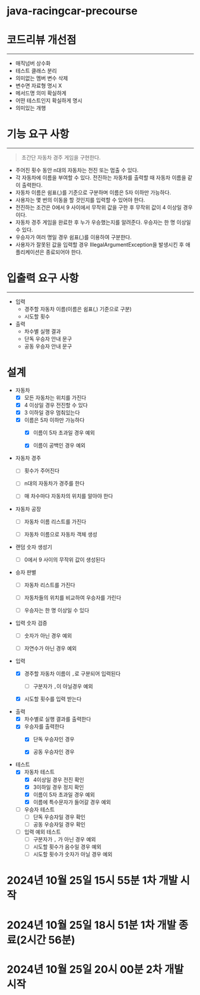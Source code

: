 # java-racingcar-precourse

# 코드리뷰 개선점

---
- 매직넘버 상수화
- 테스트 클래스 분리
- 의미없는 멤버 변수 삭제
- 변수면 자료형 명시 X
- 메서드명 의미 확실하게
- 어떤 테스트인지 확실하게 명시
- 의미있는 개행

# 기능 요구 사항

--- 
> 초간단 자동차 경주 게임을 구현한다.

- 주어진 횟수 동안 n대의 자동차는 전진 또는 멈출 수 있다.
- 각 자동차에 이름을 부여할 수 있다. 전진하는 자동차를 출력할 때 자동차 이름을 같이 출력한다.
- 자동차 이름은 쉼표(,)를 기준으로 구분하며 이름은 5자 이하만 가능하다.
- 사용자는 몇 번의 이동을 할 것인지를 입력할 수 있어야 한다.
- 전진하는 조건은 0에서 9 사이에서 무작위 값을 구한 후 무작위 값이 4 이상일 경우이다.
- 자동차 경주 게임을 완료한 후 누가 우승했는지를 알려준다. 우승자는 한 명 이상일 수 있다.
- 우승자가 여러 명일 경우 쉼표(,)를 이용하여 구분한다.
- 사용자가 잘못된 값을 입력할 경우 IllegalArgumentException을 발생시킨 후 애플리케이션은 종료되어야 한다.


# 입출력 요구 사항 

---

- 입력
  - 경주할 자동차 이름(이름은 쉼표(,) 기준으로 구분)
  - 시도할 횟수
- 출력
  - 차수별 실행 결과
  - 단독 우승자 안내 문구
  - 공동 우승자 안내 문구 

# 설계 

- 자동차
  - [x] 모든 자동차는 위치를 가진다
  - [x] 4 이상일 경우 전진할 수 있다
  - [x] 3 이하일 경우 멈춰있는다
  - [x] 이름은 5자 이하만 가능하다
    - [x] 이름이 5자 초과일 경우 예외
    - [x] 이름이 공백인 경우 예외


- 자동차 경주
  - [ ] 횟수가 주어진다
  - [ ] n대의 자동차가 경주를 한다
  - [ ] 매 차수마다 자동차의 위치를 알아야 한다


- 자동차 공장
  - [ ] 자동차 이름 리스트를 가진다
  - [ ] 자동차 이름으로 자동차 객체 생성


- 랜덤 숫자 생성기
  - [ ] 0에서 9 사이의 무작위 값이 생성된다


- 승자 판별
  - [ ] 자동차 리스트를 가진다
  - [ ] 자동차들의 위치를 비교하여 우승자를 가린다
  - [ ] 우승자는 한 명 이상일 수 있다


- 입력 숫자 검증
  - [ ] 숫자가 아닌 경우 예외
  - [ ] 자연수가 아닌 경우 예외


- 입력
  - [x] 경주할 자동차 이름이 `,`로 구분되어 입력된다
    - [ ] 구분자가 `,`이 아닐경우 예외
  - [x] 시도할 횟수를 입력 받는다


- 출력
  - [x] 차수별로 실행 결과를 출력한다
  - [x] 우승자를 출력한다
    - [x] 단독 우승자인 경우
    - [x] 공동 우승자인 경우


- 테스트
  - [x] 자동차 테스트
    - [x] 4이상일 경우 전진 확인
    - [x] 3이하일 경우 정지 확인
    - [x] 이름이 5자 초과일 경우 예외
    - [x] 이름에 특수문자가 들어갈 경우 예외
  - [ ] 우승자 테스트
    - [ ] 단독 우승자일 경우 확인
    - [ ] 공동 우승자일 경우 확인
  - [ ] 입력 예외 테스트
    - [ ] 구분자가 `,` 가 아닌 경우 예외
    - [ ] 시도할 횟수가 음수일 경우 예외
    - [ ] 시도할 횟수가 숫자가 아닐 경우 예외

# 2024년 10월 25일 15시 55분 1차 개발 시작  
# 2024년 10월 25일 18시 51분 1차 개발 종료(2시간 56분)
# 2024년 10월 25일 20시 00분 2차 개발 시작
